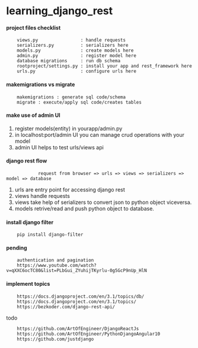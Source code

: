 # learning_django_rest

#### project files checklist

        views.py                : handle requests
        serializers.py          : serializers here
        models.py               : create models here
        admin.py                : register model here
        database migrations     : run db schema
        rootproject/settings.py : install your app and rest_framework here
        urls.py                 : configure urls here

#### makemigrations vs migrate

        makemigrations : generate sql code/schema
        migrate : execute/apply sql code/creates tables


#### make use of admin UI

1. register models(entity) in yourapp/admin.py
2. in localhost:port/admin UI you can manage crud operations with your model
3. admin UI helps to test urls/views api

#### django rest flow

                request from browser => urls => views => serializers => model => database

1. urls are entry point for accessing django rest
2. views handle requests
3. views take help of serializers to convert json to python object viceversa.
4. models retrive/read and push python object to database.


#### install django filter

        pip install django-filter
        
#### pending 

        authentication and pagination
        https://www.youtube.com/watch?v=qXXC6ocTC80&list=PLbGui_ZYuhijTKyrlu-0g5GcP9nUp_HlN

#### implement topics

        https://docs.djangoproject.com/en/3.1/topics/db/
        https://docs.djangoproject.com/en/3.1/topics/
        https://bezkoder.com/django-rest-api/

todo

        https://github.com/ArtOfEngineer/DjangoReactJs
        https://github.com/ArtOfEngineer/PythonDjangoAngular10
        https://github.com/justdjango
